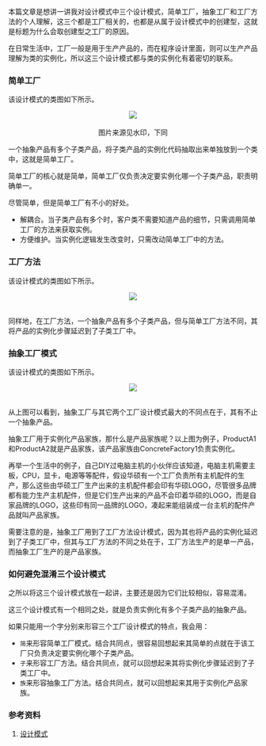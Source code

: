 本篇文章是想讲一讲我对设计模式中三个设计模式，简单工厂，抽象工厂和工厂方法的个人理解，这三个都是工厂相关的，也都是从属于设计模式中的创建型，这就是标题为什么会取创建型之工厂的原因。

在日常生活中，工厂一般是用于生产产品的，而在程序设计里面，则可以生产产品理解为类的实例化，所以这三个设计模式都与类的实例化有着密切的联系。

### 简单工厂

该设计模式的类图如下所示。

<div align="center"> <img src="https://cs-notes-1256109796.cos.ap-guangzhou.myqcloud.com/40c0c17e-bba6-4493-9857-147c0044a018.png"/> </div><br>

<div align="center">图片来源见水印，下同</div>

一个抽象产品有多个子类产品，将子类产品的实例化代码抽取出来单独放到一个类中，这就是简单工厂。

简单工厂的核心就是简单，简单工厂仅负责决定要实例化哪一个子类产品，职责明确单一。

尽管简单，但是简单工厂有不小的好处。

- 解耦合。当子类产品有多个时，客户类不需要知道产品的细节，只需调用简单工厂的方法来获取实例。
- 方便维护。当实例化逻辑发生改变时，只需改动简单工厂中的方法。

### 工厂方法

该设计模式的类图如下所示。

<div align="center"> <img src="https://cs-notes-1256109796.cos.ap-guangzhou.myqcloud.com/f4d0afd0-8e78-4914-9e60-4366eaf065b5.png"/> </div><br>

同样地，在工厂方法，一个抽象产品有多个子类产品，但与简单工厂方法不同，其将产品的实例化步骤延迟到了子类工厂中。

### 抽象工厂模式

该设计模式的类图如下所示。

<div align="center"> <img src="https://cs-notes-1256109796.cos.ap-guangzhou.myqcloud.com/e2190c36-8b27-4690-bde5-9911020a1294.png"/> </div><br>

从上图可以看到，抽象工厂与其它两个工厂设计模式最大的不同点在于，其有不止一个抽象产品。

抽象工厂用于实例化产品家族，那什么是产品家族呢？以上图为例子，ProductA1和ProductA2就是产品家族，该产品家族由ConcreteFactory1负责实例化。

再举一个生活中的例子，自己DIY过电脑主机的小伙伴应该知道，电脑主机需要主板，CPU，显卡，电源等等配件，假设华硕有一个工厂负责所有主机配件的生产，那么这些由华硕工厂生产出来的主机配件都会印有华硕LOGO，尽管很多品牌都有能力生产主机配件，但是它们生产出来的产品不会印着华硕的LOGO，而是自家品牌的LOGO，这些印有同一品牌的LOGO，凑起来能组装成一台主机的配件产品就叫产品家族。

需要注意的是，抽象工厂用到了工厂方法设计模式，因为其也将产品的实例化延迟到了子类工厂中，但其与工厂方法的不同之处在于，工厂方法生产的是单一产品，而抽象工厂生产的是产品家族。

### 如何避免混淆三个设计模式

之所以将这三个设计模式放在一起讲，主要还是因为它们比较相似，容易混淆。

这三个设计模式有一个相同之处，就是负责实例化有多个子类产品的抽象产品。

如果只能用一个字分别来形容三个工厂设计模式的特点，我会用：

- `简`来形容简单工厂模式。结合共同点，很容易回想起来其简单的点就在于该工厂只负责决定要实例化哪个子类产品。
- `子`来形容工厂方法。结合共同点，就可以回想起来其将实例化步骤延迟到了子类工厂中。
- `族`来形容抽象工厂方法。结合共同点，就可以回想起来其用于实例化产品家族。

### 参考资料

1. [设计模式](https://github.com/CyC2018/CS-Notes/blob/master/notes/%E8%AE%BE%E8%AE%A1%E6%A8%A1%E5%BC%8F%20-%20%E7%9B%AE%E5%BD%95.md)